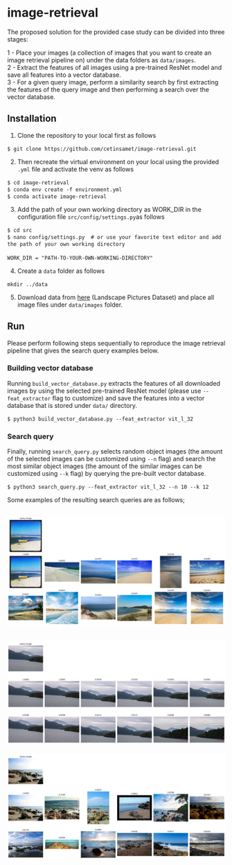 # image-retrieval

The proposed solution for the provided case study can be divided into three stages:

1 - Place your images (a collection of images that you want to create an image retrieval pipeline on) under the data folders as ```data/images```.   
2 - Extract the features of all images using a pre-trained ResNet model and save all features into a vector database.  
3 - For a given query image, perform a similarity search by first extracting the features of the query image and then performing a search over the vector database.  

## Installation
1. Clone the repository to your local first as follows    
```    
$ git clone https://github.com/cetinsamet/image-retrieval.git
```

2. Then recreate the virtual environment on your local using the provided ```.yml``` file and activate the venv as follows    
```
$ cd image-retrieval  
$ conda env create -f environment.yml
$ conda activate image-retrieval
```

3. Add the path of your own working directory as WORK_DIR in the configuration file ```src/config/settings.py```as follows
```
$ cd src
$ nano config/settings.py  # or use your favorite text editor and add the path of your own working directory

WORK_DIR = "PATH-TO-YOUR-OWN-WORKING-DIRECTORY"
```

4. Create a ```data``` folder as follows
```
mkdir ../data
```

5. Download data from [here](https://www.kaggle.com/datasets/arnaud58/landscape-pictures) (Landscape Pictures Dataset) and place all image files under ```data/images``` folder.

## Run
Please perform following steps sequentially to reproduce the image retrieval pipeline that gives the search query examples below.

### Building vector database
Running ```build_vector_database.py``` extracts the features of all downloaded images by using the selected pre-trained ResNet model (please use ```--feat_extractor``` flag to customize) and save the features into a vector database that is stored under ```data/``` directory.

```    
$ python3 build_vector_database.py --feat_extractor vit_l_32
```

### Search query
Finally, running ```search_query.py``` selects random object images (the amount of the selected images can be customized using ```--n``` flag) and search the most similar object images (the amount of the similar images can be customized using ```--k``` flag) by querying the pre-built vector database. 
```    
$ python3 search_query.py --feat_extractor vit_l_32 --n 10 --k 12
```

Some examples of the resulting search queries are as follows;

![img.png](results/results_vit_l_32/query_001.jpg)
---
![img.png](results/results_vit_l_32/query_002.jpg)
---
![img.png](results/results_vit_l_32/query_003.jpg)


